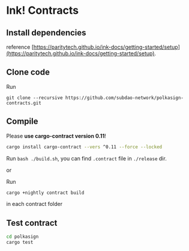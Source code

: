 # Ink! Contracts

## Install dependencies
reference [https://paritytech.github.io/ink-docs/getting-started/setup](https://paritytech.github.io/ink-docs/getting-started/setup).

## Clone code
Run
```
git clone --recursive https://github.com/subdao-network/polkasign-contracts.git
```

## Compile 
Please **use cargo-contract version 0.11**!
```bash
cargo install cargo-contract --vers ^0.11 --force --locked
```
Run `bash ./build.sh`, you can find `.contract` file in `./release` dir.

or

Run
```bash
cargo +nightly contract build
```
in each contract folder

## Test contract
```bash
cd polkasign
cargo test
```

